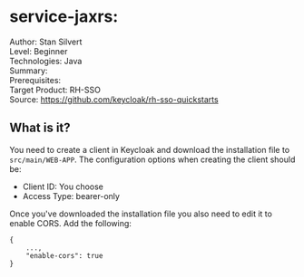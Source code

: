 # service-jaxrs: 

Author: Stan Silvert  
Level: Beginner  
Technologies: Java  
Summary:   
Prerequisites:  
Target Product: RH-SSO  
Source: <https://github.com/keycloak/rh-sso-quickstarts>  

What is it?
-----------

You need to create a client in Keycloak and download the installation file to ``src/main/WEB-APP``. The configuration options when creating the client should be:

* Client ID: You choose
* Access Type: bearer-only

Once you've downloaded the installation file you also need to edit it to enable CORS. Add the following:

    {
        ...,
        "enable-cors": true
    }

